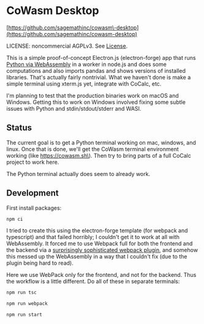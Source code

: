 # CoWasm Desktop

[https://github.com/sagemathinc/cowasm\-desktop](https://github.com/sagemathinc/cowasm-desktop)

LICENSE: noncommercial AGPLv3. See [License](./License.md).

This is a simple proof\-of\-concept Electron.js \(electron\-forge\)
app that runs [Python via ﻿WebAssembly](https://cowasm.org) in a worker in node.js and does some computations and
also imports pandas and shows versions of installed libraries. That's actually fairly nontrivial. What we haven't done is make a simple terminal using xterm.js yet, integrate with CoCalc, etc.

I'm planning to test that the production binaries work on macOS and Windows. Getting this to work on Windows involved fixing some subtle issues with Python and stdin/stdout/stderr and WASI.

## Status

The current goal is to get a Python terminal working on mac, windows, and linux.  Once that is done, we'll get the CoWasm terminal environment working \(like https://cowasm.sh\).  Then try to bring parts of a full CoCalc project to work here.

The Python terminal actually does seem to already work.

## Development

First install packages:

```sh
npm ci
```

I tried to create this using the electron\-forge template \(for webpack and typescript\) and that failed horribly; I couldn't get it to work at all with WebAssembly. It forced me to use Webpack full for both the frontend and the backend via a [surprisingly sophisticated webpack plugin](https://github.com/electron/forge/tree/main/packages/plugin/webpack), and somehow this messed up the WebAssembly in a way that I couldn't fix (due to the plugin being hard to read).

Here we use WebPack only for the frontend, and not for the backend. Thus the workflow is a little different. Do all of these in separate terminals:

```sh
npm run tsc
```

```sh
npm run webpack
```

```sh
npm run start
```

